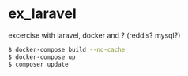 # ex_laravel
excercise with laravel, docker and ? (reddis? mysql?)


```bash
$ docker-compose build --no-cache
$ docker-compose up
$ composer update
```
